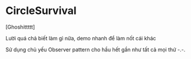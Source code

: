 # CircleSurvival
[Ghoshittttt]

Lười quá chả biết làm gì nữa, demo nhanh để làm nốt cái khác 

Sử dụng chủ yếu Observer pattern cho hầu hết gần như tất cả mọi thứ -.-. 
